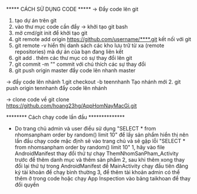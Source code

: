 ***** CÁCH SỬ DỤNG CODE *****
-> Đẩy code lên git
1. tạo dự án trên git
2. vào thư mục code cần đẩy -> khởi tạo git bash
3. mở cmd/git init để khởi tạo git
4. git remote add origin https://github.com/username/****.git kết nối với git
5. git remote -v  hiển thị danh sách các kho lưu trữ từ xa (remote repositories) mà dự án của bạn đang liên kết
6. git add . thêm các thư mục có sự thay đổi lên git
7. git commit -m "" commit với chú thích các sự thay đổi
8. git push origin master đẩy code lên nhanh master

-> đẩy code lên nhánh
1.git checkout -b teennhanh Tạo nhánh mới
2. git push origin tennhanh đẩy code lên nhánh

-> clone code về
git clone https://github.com/hoang23hg/AppHomNayMacGi.git

******** Cách chạy code lần đầu **************
- Do trang chủ admin và user điều sử dụng "SELECT * from nhomsanpham order by random() limit 10" để lấy sản phẩm hiển thị 
nên lần đầu chạy code mặc định sẽ vào trang chủ và sẽ gặp lỗi "SELECT * from nhomsanpham order by random() limit 10"
1, hãy vào file AndroidManifest thay đổi thứ tự chạy ThemNhomSanPham_Activity trước để thêm danh mục và thêm sản phẩm
2, sau khi thêm xong thay đổi lại thứ tự trong AndroidManifest để MainActivity chạy đầu tiên đăng ký tài khoản để chạy bình thường
3, để thêm tài khoản admin có thể thêm ở trong code hoặc chạy App Inspection vào bảng taikhoan để thay đổi quyền 

